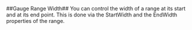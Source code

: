##Gauge Range Width##
You can control the width of a range at its start and at its end point. This is done via the StartWidth and the EndWidth properties of the range.